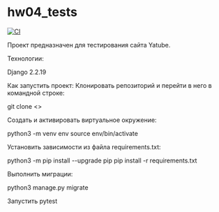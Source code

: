 # hw04_tests

[![CI](https://github.com/yandex-praktikum/hw04_tests/actions/workflows/python-app.yml/badge.svg?branch=master)](https://github.com/yandex-praktikum/hw04_tests/actions/workflows/python-app.yml)

Проект предназначен для тестирования сайта Yatube.

Технологии:

Django 2.2.19

Как запустить проект: 
Клонировать репозиторий и перейти в него в командной строке:

git clone <> 

Cоздать и активировать виртуальное окружение:

python3 -m venv env source env/bin/activate 

Установить зависимости из файла requirements.txt:

python3 -m pip install --upgrade pip pip install -r requirements.txt

Выполнить миграции:

python3 manage.py migrate 

Запустить pytest 
